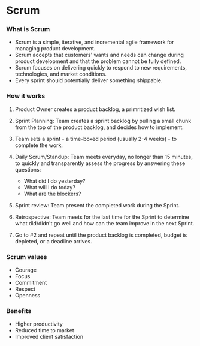 # Scrum

### What is Scrum

* Scrum is a simple, iterative, and incremental agile framework for managing product development.
* Scrum accepts that customers' wants and needs can change during product development and that the problem cannot be fully defined.
* Scrum focuses on delivering quickly to respond to new requirements, technologies, and market conditions.
* Every sprint should potentially deliver something shippable.

### How it works

1. Product Owner creates a product backlog, a primritized wish list.
2. Sprint Planning: Team creates a sprint backlog by pulling a small chunk from the top of the product backlog, and decides how to implement.

3. Team sets a sprint - a time-boxed period (usually 2-4 weeks) - to complete the work.

4. Daily Scrum/Standup: Team meets everyday, no longer than 15 minutes, to quickly and transparently assess the progress by answering these questions:
   * What did I do yesterday?
   * What will I do today?
   * What are the blockers?

5. Sprint review: Team present the completed work during the Sprint.

6. Retrospective: Team meets for the last time for the Sprint to determine what did/didn't go well and how can the team improve in the next Sprint.

7. Go to #2 and repeat until the product backlog is completed, budget is depleted, or a deadline arrives.

### Scrum values

* Courage
* Focus
* Commitment
* Respect
* Openness

### Benefits

* Higher productivity
* Reduced time to market
* Improved client satisfaction

